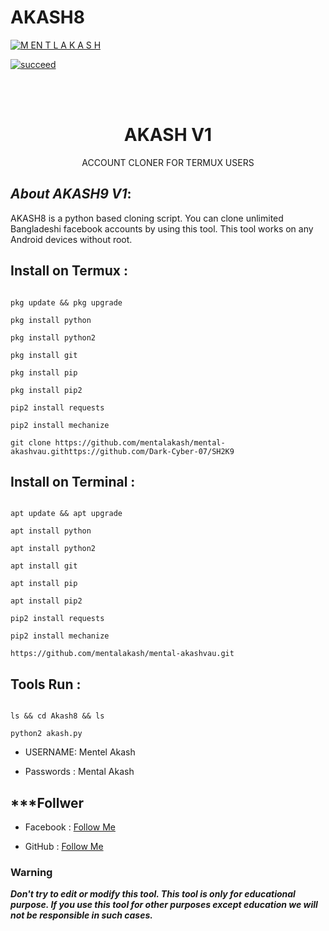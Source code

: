# AKASH8

<p align="center">

<a href="https://github.com/Dark-Cyber-07"><img title="M EN T L A K A S H" src="https://github-readme-stats.vercel.app/api?username=SHANTO&show_icons=true&include_all_commits=true&theme=chartreuse-dark&cache_seconds=3200"></a>

</p>

<p align="center">

<a href="#"><img title="succeed" src="https://img.shields.io/badge/deobfuscating-succeed-green?colorB=%23017e40&style=for-the-badge"></a>

</p>

<br/><br/>

<h1 align="center">AKASH V1</h1>

<p align="center">      ACCOUNT CLONER FOR TERMUX USERS</p>

## ***About AKASH9 V1***:

AKASH8 is a python based cloning script. You can clone unlimited Bangladeshi facebook accounts by using this tool. This tool works on any Android devices without root.

## Install on Termux :

```

pkg update && pkg upgrade

pkg install python

pkg install python2

pkg install git

pkg install pip

pkg install pip2

pip2 install requests

pip2 install mechanize

git clone https://github.com/mentalakash/mental-akashvau.githttps://github.com/Dark-Cyber-07/SH2K9

```

## Install on Terminal :

```

apt update && apt upgrade

apt install python

apt install python2

apt install git

apt install pip

apt install pip2

pip2 install requests

pip2 install mechanize

https://github.com/mentalakash/mental-akashvau.git

```

## Tools Run :

```

ls && cd Akash8 && ls

python2 akash.py 

```

*   USERNAME: Mentel Akash

*   Passwords : Mental Akash

## ***Follwer

* Facebook  : [Follow Me](https://www.facebook.com/profile.php?id=100006205997419)

* GitHub : [Follow Me](https://github.com/mentalakash/mental-akashvau.git)

### Warning

***Don't try to edit or modify this tool. This tool is only for educational purpose. If you use this tool for other purposes except education we will not be responsible in such cases.***

